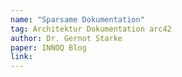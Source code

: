 ```yaml
---
name: "Sparsame Dokumentation"
tag: Architektur Dokumentation arc42
author: Dr. Gernot Starke
paper: INNOQ Blog
link: 
---
```



